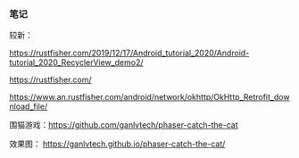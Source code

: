 

### 笔记

较新：

https://rustfisher.com/2019/12/17/Android_tutorial_2020/Android-tutorial_2020_RecyclerView_demo2/

https://rustfisher.com/



https://www.an.rustfisher.com/android/network/okhttp/OkHttp_Retrofit_download_file/







围猫游戏：https://github.com/ganlvtech/phaser-catch-the-cat

效果图： https://ganlvtech.github.io/phaser-catch-the-cat/



















































































